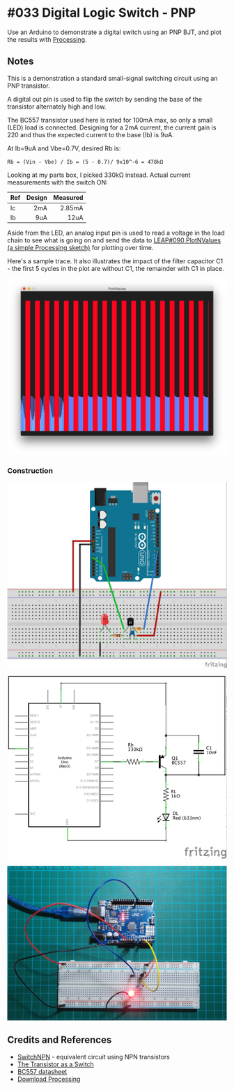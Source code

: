 # #033 Digital Logic Switch - PNP

Use an Arduino to demonstrate a digital switch using an PNP BJT, and plot the results with [Processing](https://www.processing.org).

## Notes

This is a demonstration a standard small-signal switching circuit using an PNP transistor.

A digital out pin is used to flip the switch by sending the base of the transistor alternately high and low.

The BC557 transistor used here is rated for 100mA max, so only a small (LED) load is connected.
Designing for a 2mA current, the current gain is 220 and thus the expected current to the base (Ib) is 9uA.

At Ib=9uA and Vbe=0.7V, desired Rb is:

    Rb = (Vin - Vbe) / Ib = (5 - 0.7)/ 9x10^-6 = 478kΩ

Looking at my parts box, I picked 330kΩ instead. Actual current measurements with the switch ON:

| Ref | Design | Measured |
|-----|-------:|---------:|
| Ic  | 2mA    | 2.85mA   |
| Ib  | 9uA    | 12uA     |

Aside from the LED, an analog input pin is used to read a voltage in the load chain to see what is going on and send the data to [LEAP#090 PlotNValues (a simple Processing sketch)](https://leap.tardate.com/playground/plotnvalues/) for plotting over time.

Here's a sample trace. It also illustrates the impact of the filter capacitor C1 - the first 5 cycles in the plot are without C1, the remainder with C1 in place.

![processing trace](./assets/processing_trace.png?raw=true)

### Construction

![The Breadboard](./assets/SwitchPNP_bb.jpg?raw=true)

![The Schematic](./assets/SwitchPNP_schematic.jpg?raw=true)

![The Build](./assets/SwitchPNP_build.jpg?raw=true)

## Credits and References

* [SwitchNPN](../SwitchNPN) - equivalent circuit using NPN transistors
* [The Transistor as a Switch](http://www.electronics-tutorials.ws/transistor/tran_4.html)
* [BC557 datasheet](https://www.futurlec.com/Transistors/BC557.shtml)
* [Download Processing](https://www.processing.org/download/)
